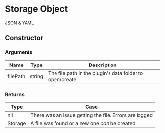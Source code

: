 # Storage Object

JSON & YAML

## Constructor

### Arguments

| Name | Type | Description |
|------|------|-------------|
| filePath | string | The file path in the plugin's data folder to open/create |

### Returns

| Type | Case |
|------|------|
| nil  | There was an issue getting the file. Errors are logged |
| Storage | A file was found or a new one *can* be created |
